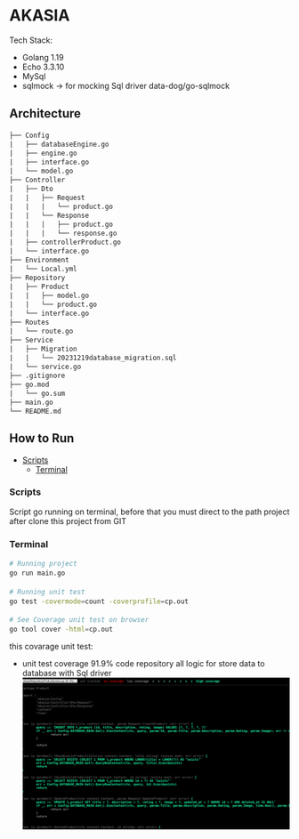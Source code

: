 # AKASIA

Tech Stack:
- Golang 1.19
- Echo 3.3.10
- MySql
- sqlmock -> for mocking Sql driver data-dog/go-sqlmock 

## Architecture
```
├── Config
|   ├── databaseEngine.go
|   ├── engine.go
|   ├── interface.go
|   └── model.go
├── Controller
|   ├── Dto
|   |   ├── Request
|   |   |   └── product.go
|   |   └── Response
|   |   |   ├── product.go
|   |   |   └── response.go
|   ├── controllerProduct.go
|   └── interface.go
├── Environment
|   └── Local.yml
├── Repository
|   ├── Product
|   |   ├── model.go
|   |   └── product.go
|   └── interface.go
├── Routes
|   └── route.go
├── Service
|   ├── Migration
|   |   └── 20231219database_migration.sql
|   └── service.go
├── .gitignore
├── go.mod
|   └── go.sum
├── main.go
└── README.md

```

## How to Run
- [Scripts](#scripts)
    - [Terminal](#terminal)

### Scripts
Script go running on terminal, before that you must direct to the path project after clone this project from GIT

### Terminal
```bash
# Running project
go run main.go

# Running unit test
go test -covermode=count -coverprofile=cp.out

# See Coverage unit test on browser
go tool cover -html=cp.out
```

this covarage unit test:
- unit test coverage 91.9% code repository all logic for store data to database with Sql driver
![img.png](img.png)